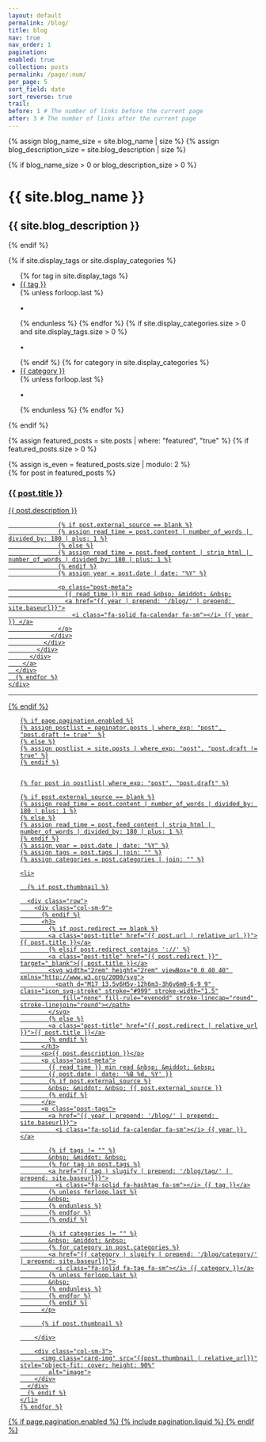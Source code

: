 ```yaml
---
layout: default
permalink: /blog/
title: blog
nav: true
nav_order: 1
pagination:
enabled: true
collection: posts
permalink: /page/:num/
per_page: 5
sort_field: date
sort_reverse: true
trail:
before: 1 # The number of links before the current page
after: 3 # The number of links after the current page
---
```


<div class="post">

{% assign blog_name_size = site.blog_name | size %}
{% assign blog_description_size = site.blog_description | size %}

{% if blog_name_size > 0 or blog_description_size > 0 %}

  <div class="header-bar">
    <h1>{{ site.blog_name }}</h1>
    <h2>{{ site.blog_description }}</h2>
  </div>
  {% endif %}

{% if site.display_tags or site.display_categories %}

  <div class="tag-category-list">
    <ul class="p-0 m-0">
      {% for tag in site.display_tags %}
      <li>
        <i class="fa-solid fa-hashtag fa-sm"></i> <a
          href="{{ tag | slugify | prepend: '/blog/tag/' | relative_url }}">{{ tag }}</a>
      </li>
      {% unless forloop.last %}
      <p>&bull;</p>
      {% endunless %}
      {% endfor %}
      {% if site.display_categories.size > 0 and site.display_tags.size > 0 %}
      <p>&bull;</p>
      {% endif %}
      {% for category in site.display_categories %}
      <li>
        <i class="fa-solid fa-tag fa-sm"></i> <a
          href="{{ category | slugify | prepend: '/blog/category/' | relative_url }}">{{ category }}</a>
      </li>
      {% unless forloop.last %}
      <p>&bull;</p>
      {% endunless %}
      {% endfor %}
    </ul>
  </div>
  {% endif %}

{% assign featured_posts = site.posts | where: "featured", "true" %}
{% if featured_posts.size > 0 %}
<br>

  <div class="container featured-posts">
    {% assign is_even = featured_posts.size | modulo: 2 %}
    <div class="row row-cols-{% if featured_posts.size <= 2 or is_even == 0 %}2{% else %}3{% endif %}">
      {% for post in featured_posts %}
      <div class="col mb-4">
        <a href="{{ post.url | relative_url }}">
          <div class="card hoverable">
            <div class="row g-0">
              <div class="col-md-12">
                <div class="card-body">
                  <div class="float-right">
                    <i class="fa-solid fa-thumbtack fa-xs"></i>
                  </div>
                  <h3 class="card-title text-lowercase">{{ post.title }}</h3>
                  <p class="card-text">{{ post.description }}</p>

                  {% if post.external_source == blank %}
                  {% assign read_time = post.content | number_of_words | divided_by: 180 | plus: 1 %}
                  {% else %}
                  {% assign read_time = post.feed_content | strip_html | number_of_words | divided_by: 180 | plus: 1 %}
                  {% endif %}
                  {% assign year = post.date | date: "%Y" %}

                  <p class="post-meta">
                    {{ read_time }} min read &nbsp; &middot; &nbsp;
                    <a href="{{ year | prepend: '/blog/' | prepend: site.baseurl}}">
                      <i class="fa-solid fa-calendar fa-sm"></i> {{ year }} </a>
                  </p>
                </div>
              </div>
            </div>
          </div>
        </a>
      </div>
      {% endfor %}
    </div>

  </div>
  <hr>

{% endif %}

  <ul class="post-list">

    {% if page.pagination.enabled %}
    {% assign postlist = paginator.posts | where_exp: "post", "post.draft != true"  %}
    {% else %}
    {% assign postlist = site.posts | where_exp: "post", "post.draft != true" %}
    {% endif %}


    {% for post in postlist| where_exp: "post", "post.draft" %}

    {% if post.external_source == blank %}
    {% assign read_time = post.content | number_of_words | divided_by: 180 | plus: 1 %}
    {% else %}
    {% assign read_time = post.feed_content | strip_html | number_of_words | divided_by: 180 | plus: 1 %}
    {% endif %}
    {% assign year = post.date | date: "%Y" %}
    {% assign tags = post.tags | join: "" %}
    {% assign categories = post.categories | join: "" %}

    <li>

      {% if post.thumbnail %}

      <div class="row">
        <div class="col-sm-9">
          {% endif %}
          <h3>
            {% if post.redirect == blank %}
            <a class="post-title" href="{{ post.url | relative_url }}">{{ post.title }}</a>
            {% elsif post.redirect contains '://' %}
            <a class="post-title" href="{{ post.redirect }}" target="_blank">{{ post.title }}</a>
            <svg width="2rem" height="2rem" viewBox="0 0 40 40" xmlns="http://www.w3.org/2000/svg">
              <path d="M17 13.5v6H5v-12h6m3-3h6v6m0-6-9 9" class="icon_svg-stroke" stroke="#999" stroke-width="1.5"
                fill="none" fill-rule="evenodd" stroke-linecap="round" stroke-linejoin="round"></path>
            </svg>
            {% else %}
            <a class="post-title" href="{{ post.redirect | relative_url }}">{{ post.title }}</a>
            {% endif %}
          </h3>
          <p>{{ post.description }}</p>
          <p class="post-meta">
            {{ read_time }} min read &nbsp; &middot; &nbsp;
            {{ post.date | date: '%B %d, %Y' }}
            {% if post.external_source %}
            &nbsp; &middot; &nbsp; {{ post.external_source }}
            {% endif %}
          </p>
          <p class="post-tags">
            <a href="{{ year | prepend: '/blog/' | prepend: site.baseurl}}">
              <i class="fa-solid fa-calendar fa-sm"></i> {{ year }} </a>

            {% if tags != "" %}
            &nbsp; &middot; &nbsp;
            {% for tag in post.tags %}
            <a href="{{ tag | slugify | prepend: '/blog/tag/' | prepend: site.baseurl}}">
              <i class="fa-solid fa-hashtag fa-sm"></i> {{ tag }}</a>
            {% unless forloop.last %}
            &nbsp;
            {% endunless %}
            {% endfor %}
            {% endif %}

            {% if categories != "" %}
            &nbsp; &middot; &nbsp;
            {% for category in post.categories %}
            <a href="{{ category | slugify | prepend: '/blog/category/' | prepend: site.baseurl}}">
              <i class="fa-solid fa-tag fa-sm"></i> {{ category }}</a>
            {% unless forloop.last %}
            &nbsp;
            {% endunless %}
            {% endfor %}
            {% endif %}
          </p>

          {% if post.thumbnail %}

        </div>

        <div class="col-sm-3">
          <img class="card-img" src="{{post.thumbnail | relative_url}}" style="object-fit: cover; height: 90%"
            alt="image">
        </div>
      </div>
      {% endif %}
    </li>
    {% endfor %}

  </ul>

{% if page.pagination.enabled %}
{% include pagination.liquid %}
{% endif %}

</div>
